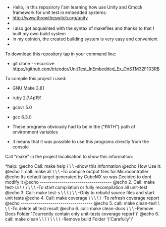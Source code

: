 * Hello, in this reposirory i'am learning how use Unity and Cmock framework for unit test in embedded systems:
* http://www.throwtheswitch.org/unity
* 
* I also got acquainted with the syntax of makefiles and thanks to that I built my own build system
* In my opinion, the created building system is very easy and convenient
* 
To download this repository tap in your command line:
* git clone --recursive https://github.com/trteodor/UnitTest_InEmbedded_Ex_OnSTM32F103RB

To compile this project i used:
* GNU Make 3.81
* ruby 2.7.4p191
* gcovr 5.0
* gcc 6.3.0


* These programs obviously had to be in the ("PATH") path of environment variables
* It means that it was possible to use this programs directly from the console


Call "make" in the project localisation to show this information:

*help:
	@echo     Call: make help \ \ \ -show this information
	@echo	  How Use it:
	@echo	  1. call: make all  \ \ \ -To compile output files for Microcontroller
	@echo	  Its default target generated by CubeMX so was Decided to dont modify it
		@echo	  ------------------------------------
	@echo	  2. Call: make test-ra \ \ \ \ \ \ -To start compilation or fully recompilation all unit-test
	@echo	  3. Call: make test-s \ \ \  \ \ \ -Only to rebuild source files and start unit tests
	@echo	  4. Call: make coverage \ \ \ \ \ -To refresh coverage report
	@echo	  ------------------------------------
	@echo	  5. call: make clean-test \ \ \ -To delete all test result
	@echo	  6. call: make clean-docs  \ \ \ -Remove Docs Folder '('currently contain only unit-tests coverage report')'
	@echo	  6. call: make clean  \ \ \ \ \ \ \ \ -Remove build Folder '('Carefully')'



